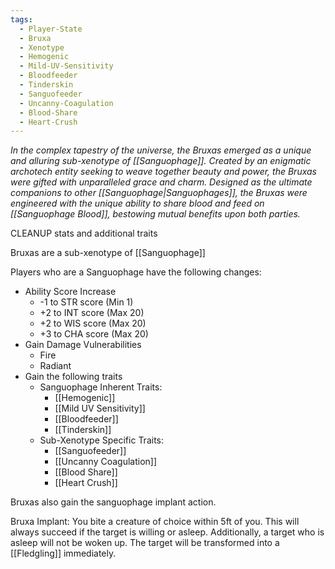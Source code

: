 ```yaml
---
tags:
  - Player-State
  - Bruxa
  - Xenotype
  - Hemogenic
  - Mild-UV-Sensitivity
  - Bloodfeeder
  - Tinderskin
  - Sanguofeeder
  - Uncanny-Coagulation
  - Blood-Share
  - Heart-Crush
---
```

*In the complex tapestry of the universe, the Bruxas emerged as a unique and alluring sub-xenotype of [[Sanguophage]]. Created by an enigmatic archotech entity seeking to weave together beauty and power, the Bruxas were gifted with unparalleled grace and charm. Designed as the ultimate companions to other [[Sanguophage|Sanguophages]], the Bruxas were engineered with the unique ability to share blood and feed on [[Sanguophage Blood]], bestowing mutual benefits upon both parties.*

 CLEANUP stats and additional traits

Bruxas are a sub-xenotype of [[Sanguophage]]

Players who are a Sanguophage have the following changes:
* Ability Score Increase
	* -1 to STR score (Min 1)
	* +2 to INT score (Max 20)
	* +2 to WIS score (Max 20)
	* +3 to CHA score (Max 20)
* Gain Damage Vulnerabilities
	* Fire
	* Radiant
* Gain the following traits
	* Sanguophage Inherent Traits:
		* [[Hemogenic]]
		* [[Mild UV Sensitivity]]
		* [[Bloodfeeder]]
		* [[Tinderskin]]
	* Sub-Xenotype Specific Traits:
		* [[Sanguofeeder]]
		* [[Uncanny Coagulation]]
		* [[Blood Share]]
		* [[Heart Crush]]


Bruxas also gain the sanguophage implant action.

Bruxa Implant:
You bite a creature of choice within 5ft of you. This will always succeed if the target is willing or asleep. Additionally, a target who is asleep will not be woken up. The target will be transformed into a [[Fledgling]] immediately.